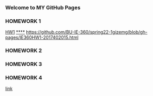 ### Welcome to MY GitHub Pages


### HOMEWORK 1
[HW1](https://bu-ie-360.github.io/spring22-1gizemg/%C4%B1e%20360%20hw%201%202017402015.html)
[****](https://bu-ie-360.github.io/spring22-1gizemg/IE360HW1-2017402015.html)
https://github.com/BU-IE-360/spring22-1gizemg/blob/gh-pages/IE360HW1-2017402015.html
### HOMEWORK 2
### HOMEWORK 3
### HOMEWORK 4

[link](https://moodle.boun.edu.tr/login/)

